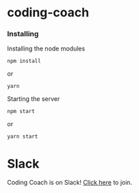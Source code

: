# coding-coach

### Installing

Installing the node modules

```
npm install
```

or

```
yarn
```

Starting the server

```
npm start
```

or

```
yarn start
```

# Slack

Coding Coach is on Slack! [Click here](https://coding-coach.slack.com/) to join.
